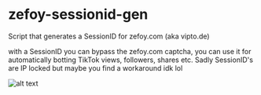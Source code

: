 # zefoy-sessionid-gen
Script that generates a SessionID for zefoy.com (aka vipto.de)

with a SessionID you can bypass the zefoy.com captcha, you can use it for automatically botting TikTok views, followers, shares etc. Sadly SessionID's are IP locked but maybe you find a workaround idk lol

![alt text](https://cdn.upload.systems/uploads/87ZYjf8A.png)
